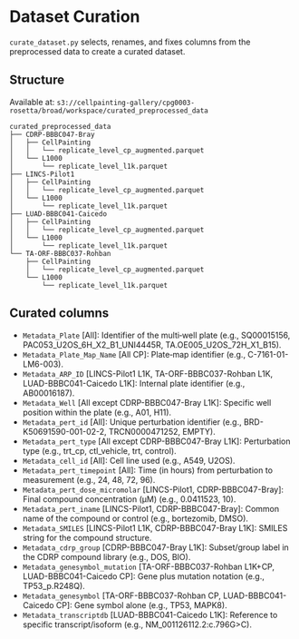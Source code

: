 # Dataset Curation

`curate_dataset.py` selects, renames, and fixes columns from the preprocessed data to create a curated dataset.

## Structure

Available at:
`s3://cellpainting-gallery/cpg0003-rosetta/broad/workspace/curated_preprocessed_data`

```
curated_preprocessed_data
├── CDRP-BBBC047-Bray
│   ├── CellPainting
│   │   └── replicate_level_cp_augmented.parquet
│   └── L1000
│       └── replicate_level_l1k.parquet
├── LINCS-Pilot1
│   ├── CellPainting
│   │   └── replicate_level_cp_augmented.parquet
│   └── L1000
│       └── replicate_level_l1k.parquet
├── LUAD-BBBC041-Caicedo
│   ├── CellPainting
│   │   └── replicate_level_cp_augmented.parquet
│   └── L1000
│       └── replicate_level_l1k.parquet
└── TA-ORF-BBBC037-Rohban
    ├── CellPainting
    │   └── replicate_level_cp_augmented.parquet
    └── L1000
        └── replicate_level_l1k.parquet
```

## Curated columns

- `Metadata_Plate` [All]: Identifier of the multi‐well plate (e.g., SQ00015156, PAC053_U2OS_6H_X2_B1_UNI4445R, TA.OE005_U2OS_72H_X1_B15).
- `Metadata_Plate_Map_Name` [All CP]: Plate‐map identifier (e.g., C-7161-01-LM6-003).
- `Metadata_ARP_ID` [LINCS-Pilot1 L1K, TA-ORF-BBBC037-Rohban L1K, LUAD-BBBC041-Caicedo L1K]: Internal plate identifier (e.g., AB00016187).
- `Metadata_Well` [All except CDRP-BBBC047-Bray L1K]: Specific well position within the plate (e.g., A01, H11).
- `Metadata_pert_id` [All]: Unique perturbation identifier (e.g., BRD-K50691590-001-02-2, TRCN0000471252, EMPTY).
- `Metadata_pert_type` [All except CDRP-BBBC047-Bray L1K]: Perturbation type (e.g., trt_cp, ctl_vehicle, trt, control).
- `Metadata_cell_id` [All]: Cell line used (e.g., A549, U2OS).
- `Metadata_pert_timepoint` [All]: Time (in hours) from perturbation to measurement (e.g., 24, 48, 72, 96).
- `Metadata_pert_dose_micromolar` [LINCS-Pilot1, CDRP-BBBC047-Bray]: Final compound concentration (µM) (e.g., 0.0411523, 10).
- `Metadata_pert_iname` [LINCS-Pilot1, CDRP-BBBC047-Bray]: Common name of the compound or control (e.g., bortezomib, DMSO).
- `Metadata_SMILES` [LINCS-Pilot1 L1K, CDRP-BBBC047-Bray L1K]: SMILES string for the compound structure.
- `Metadata_cdrp_group` [CDRP-BBBC047-Bray L1K]: Subset/group label in the CDRP compound library (e.g., DOS, BIO).
- `Metadata_genesymbol_mutation` [TA-ORF-BBBC037-Rohban L1K+CP, LUAD-BBBC041-Caicedo CP]: Gene plus mutation notation (e.g., TP53_p.R248Q).
- `Metadata_genesymbol` [TA-ORF-BBBC037-Rohban CP, LUAD-BBBC041-Caicedo CP]: Gene symbol alone (e.g., TP53, MAPK8).
- `Metadata_transcriptdb` [LUAD-BBBC041-Caicedo L1K]: Reference to specific transcript/isoform (e.g., NM_001126112.2:c.796G>C).

